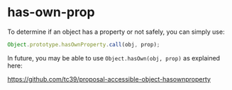 # has-own-prop

To determine if an object has a property or not safely, you can simply use:

```ts
Object.prototype.hasOwnProperty.call(obj, prop);
```

In future, you may be able to use `Object.hasOwn(obj, prop)` as
explained here:

https://github.com/tc39/proposal-accessible-object-hasownproperty
